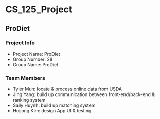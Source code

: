# CS_125_Project

## ProDiet

### Project Info
- Project Name: ProDiet
- Group Number: 28
- Group Name: ProDiet


### Team Members
- Tyler Mun: locate & process online data from USDA
- Jing Yang: build up communication between front-end/back-end & ranking system
- Sally Huynh: build up matching system
- Hoijong Kim: design App UI & testing

